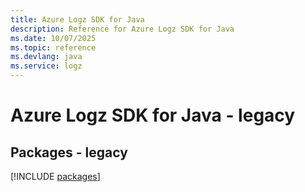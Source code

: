 ```yaml
---
title: Azure Logz SDK for Java
description: Reference for Azure Logz SDK for Java
ms.date: 10/07/2025
ms.topic: reference
ms.devlang: java
ms.service: logz
---
```

# Azure Logz SDK for Java - legacy
## Packages - legacy
[!INCLUDE [packages](logz-index.md)]